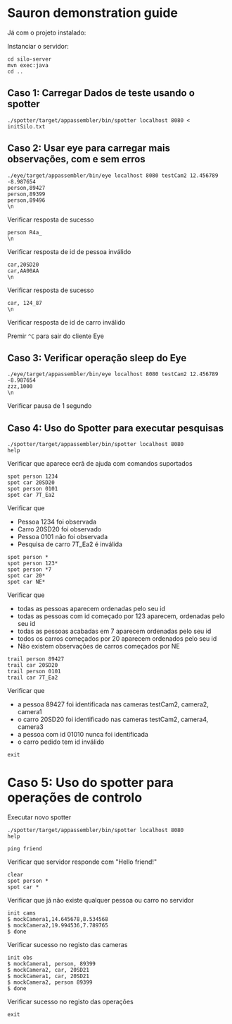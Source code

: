 # Sauron demonstration guide

Já com o projeto instalado:

Instanciar o servidor:
```
cd silo-server
mvn exec:java
cd ..
```

## Caso 1: Carregar Dados de teste usando o spotter

```
./spotter/target/appassembler/bin/spotter localhost 8080 < initSilo.txt
```

## Caso 2: Usar eye para carregar mais observações, com e sem erros

```
./eye/target/appassembler/bin/eye localhost 8080 testCam2 12.456789 -8.987654
person,89427
person,89399
person,89496
\n
```
Verificar resposta de sucesso

```
person R4a_
\n
```
Verificar resposta de id de pessoa inválido

```
car,20SD20
car,AA00AA
\n
```
Verificar resposta de sucesso

```
car, 124_87
\n
```
Verificar resposta de id de carro inválido

Premir `^C` para sair do cliente Eye

## Caso 3: Verificar operação sleep do Eye

```
./eye/target/appassembler/bin/eye localhost 8080 testCam2 12.456789 -8.987654
zzz,1000
\n
```
Verificar pausa de 1 segundo

## Caso 4: Uso do Spotter para executar pesquisas

```
./spotter/target/appassembler/bin/spotter localhost 8080
help
```
Verificar que aparece ecrã de ajuda com comandos suportados

```
spot person 1234
spot car 20SD20
spot person 0101
spot car 7T_Ea2
```
Verificar que

* Pessoa 1234 foi observada
* Carro 20SD20 foi observado
* Pessoa 0101 não foi observada
* Pesquisa de carro 7T_Ea2 é inválida

```
spot person *
spot person 123*
spot person *7
spot car 20*
spot car NE*
```
Verificar que

* todas as pessoas aparecem ordenadas pelo seu id
* todas as pessoas com id começado por 123 aparecem, ordenadas pelo seu id
* todas as pessoas acabadas em 7 aparecem ordenadas pelo seu id
* todos os carros começados por 20 aparecem ordenados pelo seu id
* Não existem observações de carros começados por NE


```
trail person 89427
trail car 20SD20
trail person 0101
trail car 7T_Ea2
```

Verificar que

* a pessoa 89427 foi identificada nas cameras testCam2, camera2, camera1
* o carro 20SD20 foi identificado nas cameras testCam2, camera4, camera3
* a pessoa com id 01010 nunca foi identificada
* o carro pedido tem id inválido

```
exit 
```

# Caso 5: Uso do spotter para operações de controlo

Executar novo spotter
```
./spotter/target/appassembler/bin/spotter localhost 8080
help
```

```
ping friend
```
Verificar que servidor responde com "Hello friend!"

```
clear
spot person *
spot car *
```
Verificar que já não existe qualquer pessoa ou carro no servidor

```
init cams
$ mockCamera1,14.645678,8.534568
$ mockCamera2,19.994536,7.789765
$ done
```
Verificar sucesso no registo das cameras

```
init obs
$ mockCamera1, person, 89399
$ mockCamera2, car, 20SD21
$ mockCamera1, car, 20SD21
$ mockCamera2, person 89399
$ done
```

Verificar sucesso no registo das operações

```
exit 
```